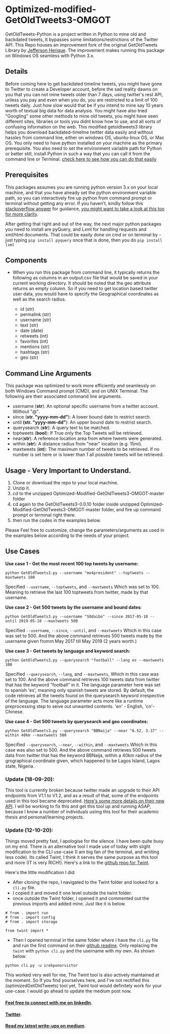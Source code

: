 # Optimized-modified-GetOldTweets3-OMGOT
GetOldTweets-Python is a project written in Python to mine old and backdated tweets, It bypasses some limitations/restrictions of the Twitter API. This Repo houses an improvement fork of the original GetOldTweets Library by [Jefferson Herique](https://github.com/Jefferson-Henrique/GetOldTweets-python). The improvement makes running this package on Windows OS seamless with Python 3.x. 


 ## Details
Before coming here to get backdated timeline tweets, you might have gone to Twitter to create a Developer account, before the sad reality dawns on you that you can not mine tweets older than 7 days, using twitter's rest API, unless you pay and even when you do, you are restricted to a limit of 100 tweets daily. Just how slow would that be if you intend to mine say 10 years worth of textual big data for data analysis. You might have also tried "Googling" some other methods to mine old tweets, you might have seen different sites, libraries or tools you didnt know how to use, and all sorts of confusing information on the web. This modified getoldtweets3 library helps you download backdated-timeline twitter data easily and without hassles from command line, either on windows OS, ubuntu-linux OS, or Mac OS. You only need to have python installed on your machine as the primary prerequisite. You also need to set the environment variable path for Python or better still, install Python in such a way that you can call it from the command line or Terminal. [check here to see how you can do that easily](https://stackoverflow.com/posts/54934172/)


## Prerequisites
This packages assumes you are running python version 3.x on your local machine, and that you have already set the python environment variable path, so you can interactively fire up python from command prompt or terminal without getting any error. If you haven't, kindly follow this [stackoverflow answer](https://stackoverflow.com/questions/3701646/how-to-add-to-the-pythonpath-in-windows-so-it-finds-my-modules-packages) for guidance, [you might want to take a look at this too for more clarity](https://stackoverflow.com/posts/54934172/edit). 

After getting that right and out of the  way, the next major python packages you need to install are pyQuery, and Lxml for handling requests and xml/html documents. That could be easily done on cmd or on terminal by - just typing `pip install pyquery` once that is done, then you do `pip install lxml`   


## Components
- When you run this package from command line, it typically returns the following as columns in an output.csv file that would be saved in your current working directory. It should be noted that the geo attribute returns an empty column. So if you need to get location based twitter user data, you would have to specify the Geographical coordinates as well as the search radius. 

  - id (str)
  - permalink (str)
  - username (str)
  - text (str)
  - date (date)
  - retweets (int)
  - favorites (int)
  - mentions (str)
  - hashtags (str)
  - geo (str)


## Command Line Arguments

This package was optimized to work more efficiently and seamlessly on both Windows Command prompt (CMD), and on UNIX Terminal. The following are their associated command line arguments. 


  - username (**str**): An optional specific username from a twitter account. Without "@".
  - since (**str. "yyyy-mm-dd"**): A lower bound date to restrict search.
  - until **(str. "yyyy-mm-dd"**): An upper bound date to restrist search.
  - querysearch (**str**): A query text to be matched.
  - toptweets (**bool**): If True only the Top Tweets will be retrieved.
  - near(**str**): A reference location area from where tweets were generated.
  - within (**str**): A distance radius from "near" location (e.g. 15mi).
  - maxtweets (**int**): The maximum number of tweets to be retrieved. If no number is set here or is lower than 1 all possible tweets will be retrieved.


## Usage - Very Important to Understand.

1. Clone or download the repo to your local machine.
2. Unzip it.
3. cd to the unzipped Optimized-Modified-GetOldTweets3-OMGOT-master folder
4. cd again to the GetOldTweets3-0.0.10 folder inside unzipped Optimized-Modified-GetOldTweets3-OMGOT-master folder, and fire up command prompt or terminal right there. 
5. then run the codes in the examples below. 

Please Feel free to customize, change the parameters/arguments as used in the examples below according to the needs of your project. 

## Use Cases

**Use case 1 - Get the most recent 100 top tweets by username:**

```
python GetOldTweets3.py --username "mo4president" --toptweets --maxtweets 100
```
Specified ```--username```, ```--toptweets```, and ```--maxtweets``` Which was set to 100. Meaning to retrieve the last 100 toptweets from twitter, made by that username. 

**Use case 2 - Get 500 tweets by the username and bound dates**:
```
python GetOldTweets3.py --username "SOdaibo" --since 2017-05-10 --until 2019-05-10 --maxtweets 500
```
Specified ```--username```, ```--since```, ```--until```, and ```--maxtweets``` Which in this case was set to 500. And the above command retrieves 500 tweets made by the username given fromm May 2017 till May 2019 (2 years worth.)

**Use case 3 - Get tweets by language and keyword search:**
```
python GetOldTweets3.py --querysearch "football" --lang es --maxtweets 100
```
Specified ```--querysearch```, ```--lang```, and ```--maxtweets```, Which in this case was set to 100. And the above command retrieves 100 tweets data from twitter that has the keyword "football" in it. The language parameter here was set to spanish 'es', meaning only spanish tweets are stored. By default, the code retrieves all the tweets found on the querysearch keyword irrespective of the language. The language parameter acts more like a runtime preprocessing step to seive out unwanted contents. 'en' - English, 'cn'- Chinese. 

**Use case 4 - Get 500 tweets by querysearch and geo coordinates:**
```
python GetOldTweets3.py --querysearch "BBNaija" --near "6.52, 3.37" --within 40km --maxtweets 500
```
Specified ```--querysearch```, ```--near```, ```--within```, and ```--maxtweets``` Which in this case was also set to 500. And the above command retrieves 500 tweets data from twitter that has the keyword BBNaija, within a 40km radius of the grographical coordinate given, which happened to be Lagos Island, Lagos state, Nigeria. 




### Update (18-09-20): 

This tool is currently broken because twitter made an upgrade to their API endpoints from V1.1 to V1.2, and as a result of that, some of the endpoints used in this tool became deprecated. [Here's some more details on their new API](https://blog.twitter.com/developer/en_us/topics/tips/2020/understanding-the-new-tweet-payload.html). 
I will be working to fix this and get this tool up and running ASAP, because I know a number of individuals usiing this tool for their academic thesis and personal/learning projects. 

### Update (12-10-20): 
Things moved pretty fast, I apologise for the silence. I have been quite busy on my end. There is an alternative tool I made use of today with slight modification to the CLI use-case (I am big fan of the terminal, and wriiting less code). Its called Twint, I think it serves the same purpose as this tool and more (IT is very RICH!). Here's a link to the [github repo for Twint](https://github.com/marquisvictor/twint). 

Here's the little modification I did:
- After cloning the repo, I navigated to the Twint folder and looked for a ```cli.py``` file. 
- I copied it and moved it one level outside the twint folder. 
- once outside the Twint folder, I opened it and commented out the previous imports and added mine. Just like it is below.
```
# from . import run
# from . import config
# from . import storage

from twint import *
```
- Then I opened terminal in the same folder where I have the ```cli.py``` file and run the first command on their [github readme](https://github.com/marquisvictor/twint/blob/master/README.md). Only replacing the `twint` with `python cli.py` and the username with my own. As shown below:

`python cli.py -u irekponorvictor`

This worked very well for me, The Twint tool is also actively maintained at the moment. So If you find yourselves here, and I've not rectified this (optimizedGetOldTweets) tool yet, Twint tool would definitely work for your use-case. I would go ahead to update the medium post now. 

#### [Feel free to connect with me on linkedIn](https://www.linkedin.com/in/victor-e-irekponor-a926a1154/).
#### [Twitter](https://twitter.com/IrekponorVictor).
#### [Read my latest write-ups on medium](https://medium.com/@IrekponorVictor).
